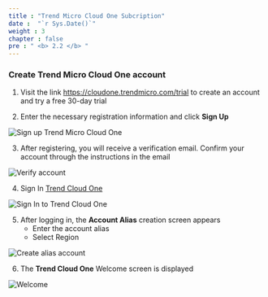 ```yaml
---
title : "Trend Micro Cloud One Subcription"
date :  "`r Sys.Date()`" 
weight : 3
chapter : false
pre : " <b> 2.2 </b> "
---
```


### Create Trend Micro Cloud One account

1. Visit the link https://cloudone.trendmicro.com/trial to create an account and try a free 30-day trial

2. Enter the necessary registration information and click **Sign Up**

![Sign up Trend Micro Cloud One](/images/2.prerequisite/006-sign-up-account-trend-cloud-one.png)

3. After registering, you will receive a verification email. Confirm your account through the instructions in the email

![Verify account](/images/2.prerequisite/007-verify-email-trend-cloud-one.png)

4. Sign In [Trend Cloud One](https://cloudone.trendmicro.com/)

![Sign In to Trend Cloud One](/images/2.prerequisite/008-sign-in-trend-cloud-one.png)

5. After logging in, the **Account Alias** creation screen appears
   - Enter the account alias
   - Select Region

![Create alias account](/images/2.prerequisite/009-create-alias.png)

6. The **Trend Cloud One** Welcome screen is displayed

![Welcome](/images/2.prerequisite/010-trend-micro-cloud-one-welcom.png)

